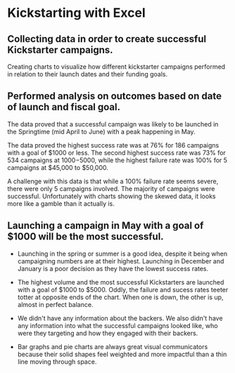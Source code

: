 # Kickstarting with Excel

## Collecting data in order to create successful Kickstarter campaigns. 

Creating charts to visualize how different kickstarter campaigns performed in relation to their launch dates and their funding goals. 

## Performed analysis on outcomes based on date of launch and fiscal goal.

The data proved that a successful campaign was likely to be launched in the Springtime (mid April to June) with a peak happening in May. 

The data proved the highest success rate was at 76% for 186 campaigns with a goal of $1000 or less. The second highest success rate was 73% for 534 campaigns at $1000-$5000, while the highest failure rate was 100% for 5 campaigns at $45,000 to $50,000. 

A challenge with this data is that while a 100% failure rate seems severe, there were only 5 campaigns involved. The majority of campaigns were successful. Unfortunately with charts showing the skewed data, it looks more like a gamble than it actually is. 

## Launching a campaign in May with a goal of $1000 will be the most successful. 

- Launching in the spring or summer is a good idea, despite it being when campaigning numbers are at their highest. Launching in December and January is a poor decision as they have the lowest success rates. 

- The highest volume and the most successful Kickstarters are launched with a goal of $1000 to $5000. Oddly, the failure and sucess rates teeter totter at opposite ends of the chart. When one is down, the other is up, almost in perfect balance. 

- We didn't have any information about the backers. We also didn't have any information into what the successful campaigns looked like, who were they targeting and how they engaged with their backers. 

- Bar graphs and pie charts are always great visual communicators because their solid shapes feel weighted and more impactful than a thin line moving through space.
